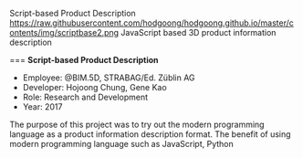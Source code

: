 Script-based Product Description
https://raw.githubusercontent.com/hodgoong/hodgoong.github.io/master/contents/img/scriptbase2.png
JavaScript based 3D product information description

===
**Script-based Product Description**

- Employee:  @BIM.5D, STRABAG/Ed. Züblin AG
- Developer: Hojoong Chung, Gene Kao
- Role: Research and Development
- Year: 2017

The purpose of this project was to try out the modern programming language as a product information description format. The benefit of using modern programming language such as JavaScript, Python 
